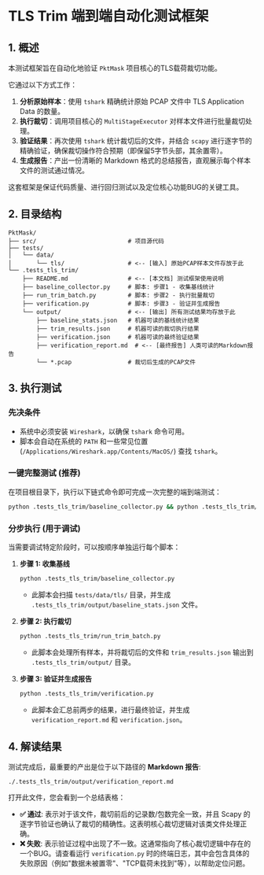 # TLS Trim 端到端自动化测试框架

## 1. 概述

本测试框架旨在自动化地验证 `PktMask` 项目核心的TLS载荷裁切功能。

它通过以下方式工作：
1.  **分析原始样本**：使用 `tshark` 精确统计原始 PCAP 文件中 TLS Application Data 的数量。
2.  **执行裁切**：调用项目核心的 `MultiStageExecutor` 对样本文件进行批量裁切处理。
3.  **验证结果**：再次使用 `tshark` 统计裁切后的文件，并结合 `scapy` 进行逐字节的精确验证，确保裁切操作符合预期（即保留5字节头部，其余置零）。
4.  **生成报告**：产出一份清晰的 Markdown 格式的总结报告，直观展示每个样本文件的测试通过情况。

这套框架是保证代码质量、进行回归测试以及定位核心功能BUG的关键工具。

## 2. 目录结构

```
PktMask/
├── src/                          # 项目源代码
├── tests/
│   └── data/
│       └── tls/                  # <-- [输入] 原始PCAP样本文件存放于此
└── .tests_tls_trim/
    ├── README.md                 # <-- [本文档] 测试框架使用说明
    ├── baseline_collector.py     # 脚本: 步骤1 - 收集基线统计
    ├── run_trim_batch.py         # 脚本: 步骤2 - 执行批量裁切
    ├── verification.py           # 脚本: 步骤3 - 验证并生成报告
    └── output/                   # <-- [输出] 所有测试结果均存放于此
        ├── baseline_stats.json   # 机器可读的基线统计结果
        ├── trim_results.json     # 机器可读的裁切执行结果
        ├── verification.json     # 机器可读的最终验证结果
        ├── verification_report.md  # <-- [最终报告] 人类可读的Markdown报告
        └── *.pcap                # 裁切后生成的PCAP文件
```

## 3. 执行测试

### 先决条件
- 系统中必须安装 `Wireshark`，以确保 `tshark` 命令可用。
- 脚本会自动在系统的 `PATH` 和一些常见位置 (`/Applications/Wireshark.app/Contents/MacOS/`) 查找 `tshark`。

### 一键完整测试 (推荐)
在项目根目录下，执行以下链式命令即可完成一次完整的端到端测试：

```bash
python .tests_tls_trim/baseline_collector.py && python .tests_tls_trim/run_trim_batch.py && python .tests_tls_trim/verification.py
```

### 分步执行 (用于调试)
当需要调试特定阶段时，可以按顺序单独运行每个脚本：

1.  **步骤 1: 收集基线**
    ```bash
    python .tests_tls_trim/baseline_collector.py
    ```
    - 此脚本会扫描 `tests/data/tls/` 目录，并生成 `.tests_tls_trim/output/baseline_stats.json` 文件。

2.  **步骤 2: 执行裁切**
    ```bash
    python .tests_tls_trim/run_trim_batch.py
    ```
    - 此脚本会处理所有样本，并将裁切后的文件和 `trim_results.json` 输出到 `.tests_tls_trim/output/` 目录。

3.  **步骤 3: 验证并生成报告**
    ```bash
    python .tests_tls_trim/verification.py
    ```
    - 此脚本会汇总前两步的结果，进行最终验证，并生成 `verification_report.md` 和 `verification.json`。

## 4. 解读结果

测试完成后，最重要的产出是位于以下路径的 **Markdown 报告**:

`./.tests_tls_trim/output/verification_report.md`

打开此文件，您会看到一个总结表格：

- **✅ 通过**: 表示对于该文件，裁切前后的记录数/包数完全一致，并且 Scapy 的逐字节验证也确认了裁切的精确性。这表明核心裁切逻辑对该类文件处理正确。
- **❌ 失败**: 表示验证过程中出现了不一致。这通常指向了核心裁切逻辑中存在的一个BUG。请查看运行 `verification.py` 时的终端日志，其中会包含具体的失败原因（例如"数据未被置零"、"TCP载荷未找到"等），以帮助定位问题。
